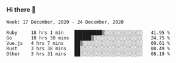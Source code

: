 ### Hi there 👋

<!--START_SECTION:waka-->
```text
Week: 17 December, 2020 - 24 December, 2020

Ruby     18 hrs 1 min    ██████████▒░░░░░░░░░░░░░░   41.95 % 
Go       10 hrs 38 mins  ██████▒░░░░░░░░░░░░░░░░░░   24.75 % 
Vue.js   4 hrs 7 mins    ██▒░░░░░░░░░░░░░░░░░░░░░░   09.61 % 
Rust     3 hrs 38 mins   ██░░░░░░░░░░░░░░░░░░░░░░░   08.49 % 
Other    3 hrs 31 mins   ██░░░░░░░░░░░░░░░░░░░░░░░   08.19 % 
```
<!--END_SECTION:waka-->

<!--
**yqmmm/yqmmm** is a ✨ _special_ ✨ repository because its `README.md` (this file) appears on your GitHub profile.

Here are some ideas to get you started:

- 🔭 I’m currently working on ...
- 🌱 I’m currently learning ...
- 👯 I’m looking to collaborate on ...
- 🤔 I’m looking for help with ...
- 💬 Ask me about ...
- 📫 How to reach me: ...
- 😄 Pronouns: ...
- ⚡ Fun fact: ...
-->
